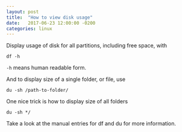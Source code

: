 ```yaml
---
layout: post
title:  "How to view disk usage"
date:   2017-06-23 12:00:00 -0200
categories: linux
---
```


Display usage of disk for all partitions, including free space, with

    df -h

`-h` means human readable form.

And to display size of a single folder, or file, use


    du -sh /path-to-folder/


One nice trick is how to display size of all folders

```
du -sh */
```

Take a look at the manual entries for df and du for more information.
